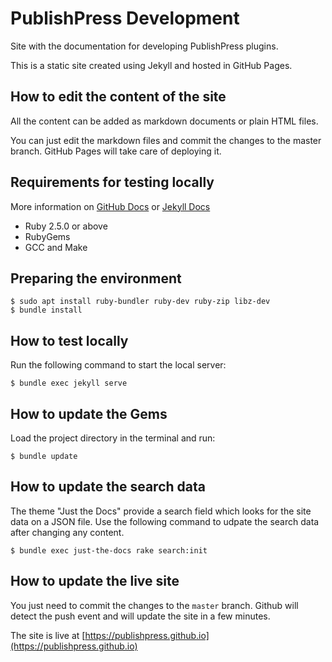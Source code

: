 # PublishPress Development

Site with the documentation for developing PublishPress plugins.

This is a static site created using Jekyll and hosted in GitHub Pages.

## How to edit the content of the site

All the content can be added as markdown documents or plain HTML files.

You can just edit the markdown files and commit the changes to the master branch. 
GitHub Pages will take care of deploying it.

## Requirements for testing locally

More information on [GitHub Docs](https://docs.github.com/en/github/working-with-github-pages/setting-up-a-github-pages-site-with-jekyll) or [Jekyll Docs](https://jekyllrb.com/docs/installation/)

* Ruby 2.5.0 or above
* RubyGems
* GCC and Make 

## Preparing the environment

```
$ sudo apt install ruby-bundler ruby-dev ruby-zip libz-dev
$ bundle install
```

## How to test locally

Run the following command to start the local server:

```shell script
$ bundle exec jekyll serve
``` 

## How to update the Gems

Load the project directory in the terminal and run:

```shell script
$ bundle update
```

## How to update the search data

The theme "Just the Docs" provide a search field which looks for the site data on a JSON file.
Use the following command to udpate the search data after changing any content.

```shell script
$ bundle exec just-the-docs rake search:init
```

## How to update the live site

You just need to commit the changes to the `master` branch. Github will detect the push event and will update the site in a few minutes.

The site is live at [https://publishpress.github.io](https://publishpress.github.io)
